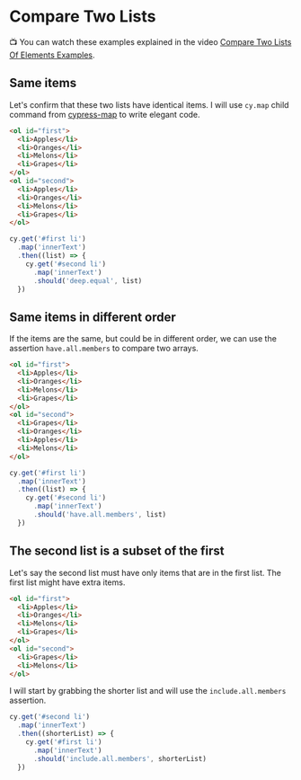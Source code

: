 # Compare Two Lists

📺 You can watch these examples explained in the video [Compare Two Lists Of Elements Examples](https://youtu.be/8IXrq9BEWSg).

## Same items

Let's confirm that these two lists have identical items. I will use `cy.map` child command from [cypress-map](https://github.com/bahmutov/cypress-map) to write elegant code.

<!-- fiddle Lists have the same elements -->

```html
<ol id="first">
  <li>Apples</li>
  <li>Oranges</li>
  <li>Melons</li>
  <li>Grapes</li>
</ol>
<ol id="second">
  <li>Apples</li>
  <li>Oranges</li>
  <li>Melons</li>
  <li>Grapes</li>
</ol>
```

```js
cy.get('#first li')
  .map('innerText')
  .then((list) => {
    cy.get('#second li')
      .map('innerText')
      .should('deep.equal', list)
  })
```

<!-- fiddle-end -->

## Same items in different order

If the items are the same, but could be in different order, we can use the assertion `have.all.members` to compare two arrays.

<!-- fiddle Lists have the same elements in different order -->

```html
<ol id="first">
  <li>Apples</li>
  <li>Oranges</li>
  <li>Melons</li>
  <li>Grapes</li>
</ol>
<ol id="second">
  <li>Grapes</li>
  <li>Oranges</li>
  <li>Apples</li>
  <li>Melons</li>
</ol>
```

```js
cy.get('#first li')
  .map('innerText')
  .then((list) => {
    cy.get('#second li')
      .map('innerText')
      .should('have.all.members', list)
  })
```

<!-- fiddle-end -->

## The second list is a subset of the first

Let's say the second list must have only items that are in the first list. The first list might have extra items.

<!-- fiddle List subset -->

```html
<ol id="first">
  <li>Apples</li>
  <li>Oranges</li>
  <li>Melons</li>
  <li>Grapes</li>
</ol>
<ol id="second">
  <li>Grapes</li>
  <li>Melons</li>
</ol>
```

I will start by grabbing the shorter list and will use the `include.all.members` assertion.

```js
cy.get('#second li')
  .map('innerText')
  .then((shorterList) => {
    cy.get('#first li')
      .map('innerText')
      .should('include.all.members', shorterList)
  })
```

<!-- fiddle-end -->
